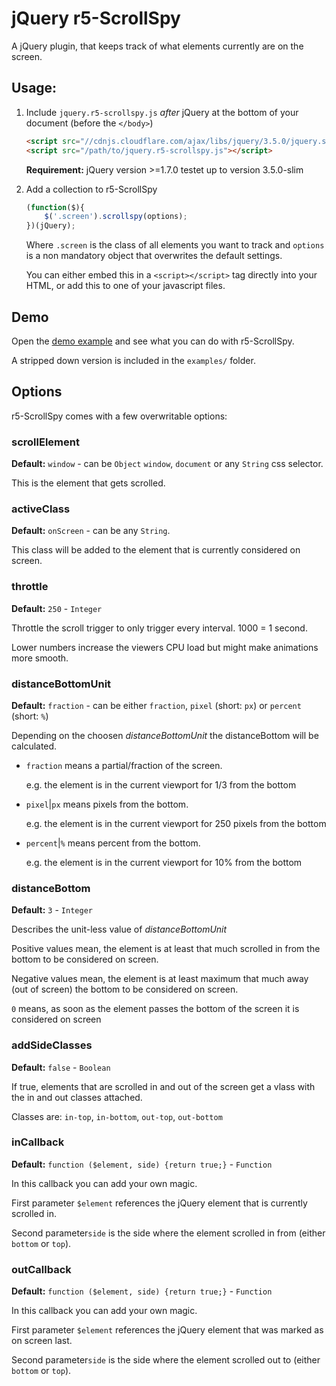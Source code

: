 # jQuery r5-ScrollSpy
 
 A jQuery plugin, that keeps track of what elements currently are on the screen.
 
## Usage:
 
 1. Include `jquery.r5-scrollspy.js` *after* jQuery at the bottom of your document (before the `</body>`)
    ```html
    <script src="//cdnjs.cloudflare.com/ajax/libs/jquery/3.5.0/jquery.slim.min.js"></script>
    <script src="/path/to/jquery.r5-scrollspy.js"></script>
    ```
    **Requirement:** jQuery version >=1.7.0 testet up to version 3.5.0-slim
    
 2. Add a collection to r5-ScrollSpy
    ```javascript
    (function($){
        $('.screen').scrollspy(options);
    })(jQuery);
    ```
    Where `.screen` is the class of all elements you want to track and `options` is a non mandatory 
    object that overwrites the default settings. 
    
    You can either embed this in a `<script></script>` tag directly into your HTML, or add this to 
    one of your javascript files.  
    
## Demo
  Open the [demo example](https://rock5gmbh.github.io/jquery.r5-scrollspy/) and see what you can do with r5-ScrollSpy.
  
  A stripped down version is included in the `examples/` folder. 
  
## Options
 r5-ScrollSpy comes with a few overwritable options:
 ### scrollElement
 **Default:** `window` - can be `Object` `window`, `document` or any `String` css selector.
 
 This is the element that gets scrolled.  
 
 ### activeClass
 **Default:** `onScreen` - can be any `String`.
 
 This class will be added to the element that is currently considered on screen.
 
 ### throttle
 **Default:** `250` - `Integer`
 
 Throttle the scroll trigger to only trigger every interval. 1000 = 1 second.
 
 Lower numbers increase the viewers CPU load but might make animations more smooth. 
 
 ### distanceBottomUnit
 **Default:** `fraction` - can be either `fraction`, `pixel` (short: `px`) or `percent` (short: `%`)
  
 Depending on the choosen *distanceBottomUnit* the distanceBottom will be calculated.
 
 * `fraction` means a partial/fraction of the screen. 
    
    e.g. the element is in the current viewport for 1/3 from the bottom
 * `pixel`|`px` means pixels from the bottom.
    
    e.g. the element is in the current viewport for 250 pixels from the bottom
 * `percent`|`%` means percent from the bottom.
 
    e.g. the element is in the current viewport for 10% from the bottom
 
 ### distanceBottom
 **Default:** `3` - `Integer`
 
 Describes the unit-less value of *distanceBottomUnit*
 
 Positive values mean, the element is at least that much scrolled in from the bottom to be considered on screen.
 
 Negative values mean, the element is at least maximum that much away (out of screen) the bottom to be considered on screen.
 
 `0` means, as soon as the element passes the bottom of the screen it is considered on screen
  
 ### addSideClasses
 **Default:** `false` - `Boolean`
 
 If true, elements that are scrolled in and out of the screen get a vlass with the in and out classes attached.
 
 Classes are: `in-top`, `in-bottom`, `out-top`, `out-bottom`
 
 ### inCallback
 **Default:** `function ($element, side) {return true;}` - `Function`
 
 In this callback you can add your own magic.
  
 First parameter `$element` references the jQuery element that is currently scrolled in.
  
 Second parameter`side` is the side where the element scrolled in from (either `bottom` or `top`).
 
 ### outCallback
 **Default:** `function ($element, side) {return true;}` - `Function`
  
  In this callback you can add your own magic.
   
  First parameter `$element` references the jQuery element that was marked as on screen last.
   
  Second parameter`side` is the side where the element scrolled out to (either `bottom` or `top`).
  
